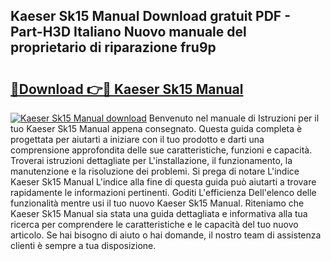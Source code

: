 ## Kaeser Sk15 Manual Download gratuit PDF - Part-H3D Italiano Nuovo manuale del proprietario di riparazione fru9p

# <h2><a href="http://dfg9b3.blite.top/?on=Kaeser+Sk15+Manual">🔗Download 👉🔴 Kaeser Sk15 Manual</a></h2>

[![Kaeser Sk15 Manual download](https://i.imgur.com/lujVjoI.png)](http://dfg9b3.blite.top/?on=Kaeser+Sk15+Manual)
Benvenuto nel manuale di Istruzioni per il tuo Kaeser Sk15 Manual appena consegnato. Questa guida completa è progettata per aiutarti a iniziare con il tuo prodotto e darti una comprensione approfondita delle sue caratteristiche, funzioni e capacità. Troverai istruzioni dettagliate per L'installazione, il funzionamento, la manutenzione e la risoluzione dei problemi. Si prega di notare L'indice Kaeser Sk15 Manual L'indice alla fine di questa guida può aiutarti a trovare rapidamente le informazioni pertinenti. Goditi L'efficienza Dell'elenco delle funzionalità mentre usi il tuo nuovo Kaeser Sk15 Manual. Riteniamo che Kaeser Sk15 Manual sia stata una guida dettagliata e informativa alla tua ricerca per comprendere le caratteristiche e le capacità del tuo nuovo articolo. Se hai bisogno di aiuto o hai domande, il nostro team di assistenza clienti è sempre a tua disposizione.
